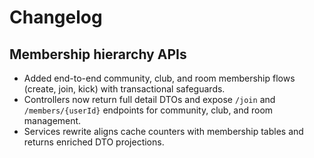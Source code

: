 # Changelog

## Membership hierarchy APIs
- Added end-to-end community, club, and room membership flows (create, join, kick) with transactional safeguards.
- Controllers now return full detail DTOs and expose `/join` and `/members/{userId}` endpoints for community, club, and room management.
- Services rewrite aligns cache counters with membership tables and returns enriched DTO projections.

